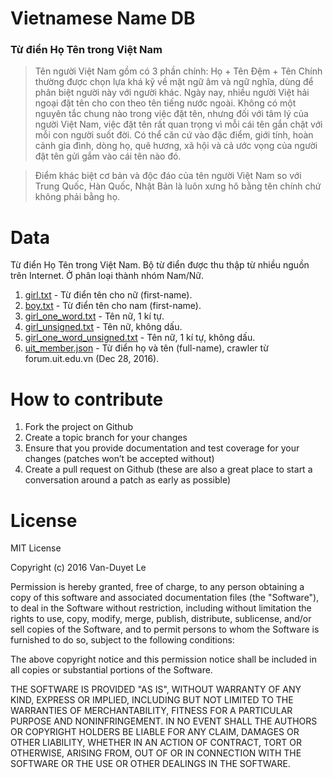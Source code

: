 # Vietnamese Name DB 

### Từ điển Họ Tên trong Việt Nam

> Tên người Việt Nam gồm có 3 phần chính: Họ + Tên Đệm + Tên Chính thường được chọn lựa khá kỹ về mặt ngữ âm và ngữ nghĩa, dùng để phân biệt người này với người khác. Ngày nay, nhiều người Việt hải ngoại đặt tên cho con theo tên tiếng nước ngoài. Không có một nguyên tắc chung nào trong việc đặt tên, nhưng đối với tâm lý của người Việt Nam, việc đặt tên rất quan trọng vì mỗi cái tên gắn chặt với mỗi con người suốt đời. Có thể căn cứ vào đặc điểm, giới tính, hoàn cảnh gia đình, dòng họ, quê hương, xã hội và cả ước vọng của người đặt tên gửi gắm vào cái tên nào đó.

> Điểm khác biệt cơ bản và độc đáo của tên người Việt Nam so với Trung Quốc, Hàn Quốc, Nhật Bản là luôn xưng hô bằng tên chính chứ không phải bằng họ.

# Data 

Từ điển Họ Tên trong Việt Nam. Bộ từ điển được thu thập từ nhiều nguồn trên Internet. Ở phân loại thành nhóm Nam/Nữ.

1. [girl.txt](girl.txt) - Từ điển tên cho nữ (first-name).
2. [boy.txt](boy.txt) - Từ điển tên cho nam (first-name).
3. [girl_one_word.txt](girl_one_word.txt) - Tên nữ, 1 kí tự.
4. [girl_unsigned.txt](girl_unsigned.txt) - Tên nữ, không dấu.
5. [girl_one_word_unsigned.txt](girl_one_word_unsigned.txt) - Tên nữ, 1 kí tự, không dấu.
6. [uit_member.json](uit_member.json) - Từ điển họ và tên (full-name), crawler từ forum.uit.edu.vn (Dec 28, 2016).

# How to contribute

1. Fork the project on Github
2. Create a topic branch for your changes
3. Ensure that you provide documentation and test coverage for your changes (patches won’t be accepted without)
4. Create a pull request on Github (these are also a great place to start a conversation around a patch as early as possible)

# License

MIT License

Copyright (c) 2016 Van-Duyet Le

Permission is hereby granted, free of charge, to any person obtaining a copy of this software and associated documentation files (the "Software"), to deal in the Software without restriction, including without limitation the rights to use, copy, modify, merge, publish, distribute, sublicense, and/or sell copies of the Software, and to permit persons to whom the Software is furnished to do so, subject to the following conditions:

The above copyright notice and this permission notice shall be included in all copies or substantial portions of the Software.

THE SOFTWARE IS PROVIDED "AS IS", WITHOUT WARRANTY OF ANY KIND, EXPRESS OR IMPLIED, INCLUDING BUT NOT LIMITED TO THE WARRANTIES OF MERCHANTABILITY, FITNESS FOR A PARTICULAR PURPOSE AND NONINFRINGEMENT. IN NO EVENT SHALL THE AUTHORS OR COPYRIGHT HOLDERS BE LIABLE FOR ANY CLAIM, DAMAGES OR OTHER LIABILITY, WHETHER IN AN ACTION OF CONTRACT, TORT OR OTHERWISE, ARISING FROM, OUT OF OR IN CONNECTION WITH THE SOFTWARE OR THE USE OR OTHER DEALINGS IN THE SOFTWARE.
